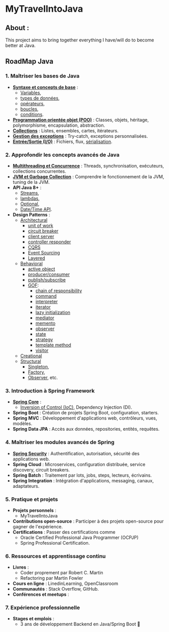 # MyTravelIntoJava

## About :
This project aims to bring together everything I have/will do to become better at Java.

## RoadMap Java

### 1. **Maîtriser les bases de Java**
- [**Syntaxe et concepts de base**](./RoadToMastering/01Basis/SyntaxeEtConceptsDeBase.md) :
    - [Variables](./RoadToMastering/01Basis/SyntaxeEtConceptsDeBase.md#Variables),
    - [types de données](./RoadToMastering/01Basis/SyntaxeEtConceptsDeBase.md#types-de-données),
    - [opérateurs](./RoadToMastering/01Basis/SyntaxeEtConceptsDeBase.md#opérateurs-),
    - [boucles](./RoadToMastering/01Basis/SyntaxeEtConceptsDeBase.md#boucles),
    - [conditions](./RoadToMastering/01Basis/SyntaxeEtConceptsDeBase.md#conditions).
- [**Programmation orientée objet (POO)**](./RoadToMastering/01Basis/poo.md) : Classes, objets, héritage, polymorphisme, encapsulation, abstraction.
- [**Collections**](./JavaFundamentals/src/main/java/data_structures/README.md) : Listes, ensembles, cartes, itérateurs.
- [**Gestion des exceptions**](./JavaFundamentals/src/main/java/stack_trace/README.md) : Try-catch, exceptions personnalisées.
- [**Entrée/Sortie (I/O)**](./JavaFundamentals/src/main/java/input_output/README.md) : Fichiers, flux, [sérialisation](../JavaFundamentals/src/main/java/ser_deser/README.md).

### 2. **Approfondir les concepts avancés de Java**
- [**Multithreading et Concurrence**](./AdvancedConcepts/src/main/java/concurrency/README.md) : Threads, synchronisation, exécuteurs, collections concurrentes.
- [**JVM et Garbage Collection**](./JavaFundamentals/src/main/java/jvm/README.md) : Comprendre le fonctionnement de la JVM, tuning de la JVM.
- **API Java 8+** : 
  - [Streams](./JavaFundamentals/src/main/java/stream/README.md), 
  - [lambdas](./JavaFundamentals/src/main/java/lambdas/README.md), 
  - [Optional](./JavaFundamentals/src/main/java/optional/README.md), 
  - [Date/Time API](./JavaFundamentals/src/main/java/date_time_api/README.md).
- **Design Patterns** : 
  - [Architectural]()
    - [unit of work](./DesignPatterns/src/main/java/architectural/unit_of_work/README.md)
    - [circuit breaker](./DesignPatterns/src/main/java/architectural/circuit_breaker/README.md)
    - [client server](./DesignPatterns/src/main/java/architectural/client_server/README.md)
    - [controller responder](./DesignPatterns/src/main/java/architectural/controller_responder/README.md)
    - [CQRS](./DesignPatterns/src/main/java/architectural/cqrs/README.md)
    - [Event Sourcing](./DesignPatterns/src/main/java/architectural/event_sourcing/README.md)
    - [Layered](./DesignPatterns/src/main/java/architectural/layered/README.md)
  - [Behavioral]()
    - [active object](./DesignPatterns/src/main/java/behavioral/active_object/README.md)
    - [producer/consumer]()
    - [publish/subscribe]()
    - [GOF]():
      - [chain of responsibility]()
      - [command]()
      - [interpreter]()
      - [iterator]()
      - [lazy initialization]()
      - [mediator]()
      - [memento]()
      - [observer]()
      - [state]()
      - [strategy]()
      - [template method]()
      - [visitor]()
  - [Creational]()
  - [Structural]()
      - [Singleton](), 
      - [Factory](), 
      - [Observer](), etc.

### 3. **Introduction à Spring Framework**
- [**Spring Core**](./spring-core/README.md) : 
  - [Inversion of Control (IoC)](./spring-core/src/main/java/edu/deq4/spring_core/ioc/README.md), Dependency Injection (DI).
- **Spring Boot** : Création de projets Spring Boot, configuration, starters.
- **Spring MVC** : Développement d'applications web, contrôleurs, vues, modèles.
- **Spring Data JPA** : Accès aux données, repositories, entités, requêtes.

### 4. **Maîtriser les modules avancés de Spring**
- [**Spring Security**](./SpringSecurity/README.md) : Authentification, autorisation, sécurité des applications web.
- **Spring Cloud** : Microservices, configuration distribuée, service discovery, circuit breakers.
- **Spring Batch** : Traitement par lots, jobs, steps, lecteurs, écrivains.
- **Spring Integration** : Intégration d'applications, messaging, canaux, adaptateurs.

### 5. **Pratique et projets**
- **Projets personnels** :
    - MyTravelIntoJava
- **Contributions open-source** : Participer à des projets open-source pour gagner de l'expérience.
- **Certifications** : Passer des certifications comme
    - Oracle Certified Professional Java Programmer (OCPJP)
    - Spring Professional Certification.

### 6. **Ressources et apprentissage continu**
- **Livres** :
    - Coder proprement par Robert C. Martin
    - Refactoring par Martin Fowler
- **Cours en ligne** : LinedinLearning, OpenClassroom
- **Communautés** : Stack Overflow, GitHub.
- **Conférences et meetups** :

### 7. **Expérience professionnelle**
- **Stages et emplois** :
    - 3 ans de développement Backend en Java/Spring Boot 🚀
